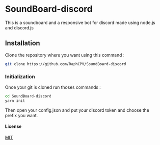 # SoundBoard-discord
This is a soundboard and a responsive bot for discord made using node.js and discord.js

## Installation 

Clone the repository where you want using this command : 
```bash
git clone https://github.com/RaphCPV/SoundBoard-discord
```
### Initialization 

Once your git is cloned run thoses commands : 
```bash 
cd SoundBoard-discord
yarn init
```
Then open your config.json and put your discord token and choose the prefix you want.

#### License
[MIT](https://choosealicense.com/licenses/mit/)
